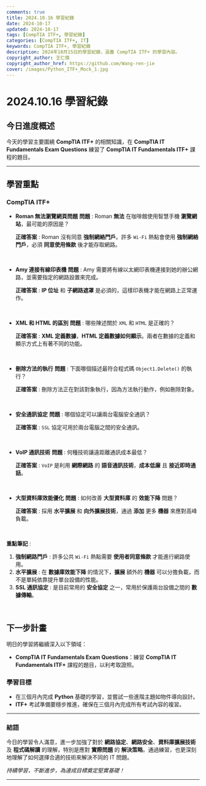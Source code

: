 ```yaml
---
comments: true
title: 2024.10.16 學習紀錄
date: 2024-10-17
updated: 2024-10-17
tags: [CompTIA ITF+, 學習紀錄]
categories: [CompTIA ITF+, IT]
keywords: CompTIA ITF+, 學習紀錄
description: 2024年10月15日的學習紀錄，涵蓋 CompTIA ITF+ 的學習內容。
copyright_author: 王仁傑
copyright_author_href: https://github.com/Wang-ren-jie
cover: /images/Python_ITF+_Mock_1.jpg
---
```


# 2024.10.16 學習紀錄

## 今日進度概述

今天的學習主要圍繞 **CompTIA ITF\+** 的相關知識，在 **CompTIA IT Fundamentals Exam Questions** 練習了 **CompTIA IT Fundamentals ITF\+** 課程的題目。

---

## 學習重點

### CompTIA ITF+

- **Roman 無法瀏覽網頁問題**
    **問題** : Roman **無法** 在咖啡館使用智慧手機 **瀏覽網站**，最可能的原因是？

    **正確答案** : Roman 沒有同意 **強制網絡門戶**。許多 `Wi-Fi` 熱點會使用 **強制網絡門戶**，必須 **同意使用條款** 後才能存取網路。

</br>


- **Amy 連接有線印表機**
    **問題** : Amy 需要將有線以太網印表機連接到她的辦公網路，並需要指定的網路設置來完成。

    **正確答案** : **IP 位址** 和 **子網路遮罩** 是必須的，這樣印表機才能在網路上正常運作。

</br>

- **XML 和 HTML 的區別**
    **問題** : 哪些陳述關於 `XML` 和 `HTML` 是正確的？

    **正確答案** : **XML 定義數據**，**HTML 定義數據如何顯示**。兩者在數據的定義和顯示方式上有著不同的功能。

</br>

- **刪除方法的執行**
    **問題** : 下面哪個描述最符合程式碼 `Object1.Delete()` 的執行？

    **正確答案** : 刪除方法正在對該對象執行，因為方法執行動作，例如刪除對象。

</br>

- **安全通訊協定**
    **問題** : 哪個協定可以讓兩台電腦安全通訊？

    **正確答案** : `SSL` 協定可用於兩台電腦之間的安全通訊。

</br>

- **VoIP 通訊技術**
    **問題** : 何種技術讓遠距離通訊成本最低？

    **正確答案** : `VoIP` 是利用 **網際網路** 的 **語音通訊技術**，**成本低廉** 且 **接近即時通話**。

</br>

- **大型資料庫效能優化**
    **問題** : 如何改善 **大型資料庫** 的 **效能下降** 問題？

    **正確答案** : 採用 **水平擴展** 和 **向外擴展技術**，通過 **添加** 更多 **機器** 來應對高峰負載。

</br>

**重點筆記** :

1. **強制網路門戶** : 許多公共 `Wi-Fi` 熱點需要 **使用者同意條款** 才能進行網路使用。
2. **水平擴展** : 在 **數據庫效能下降** 的情況下，**擴展** 額外的 **機器** 可以分擔負載，而不是單純依靠提升單台設備的性能。
3. **SSL 通訊協定** : 是目前常用的 **安全協定** 之一，常用於保護兩台設備之間的 **數據傳輸**。

</br>


## 下一步計畫

明日的學習將繼續深入以下領域：

- **CompTIA IT Fundamentals Exam Questions**：練習 **CompTIA IT Fundamentals ITF\+** 課程的題目，以利考取證照。

### 學習目標

- 在三個月內完成 **Python** 基礎的學習，並嘗試一些進階主題如物件導向設計。
- **ITF+** 考試準備要穩步推進，確保在三個月內完成所有考試內容的複習。

---

### 結語

今日的學習令人滿意，進一步加強了對於 **網路協定**、**網路安全**、**資料庫擴展技術** 及 **程式碼解讀** 的理解，特別是應對 **實際問題** 的 **解決策略**。通過練習，也更深刻地理解了如何選擇合適的技術來解決不同的 IT 問題。

_持續學習，不斷進步，為達成目標奠定堅實基礎！_

---